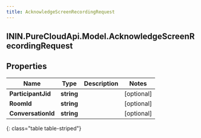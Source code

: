 ```yaml
---
title: AcknowledgeScreenRecordingRequest
---
```

## ININ.PureCloudApi.Model.AcknowledgeScreenRecordingRequest

## Properties

|Name | Type | Description | Notes|
|------------ | ------------- | ------------- | -------------|
| **ParticipantJid** | **string** |  | [optional] |
| **RoomId** | **string** |  | [optional] |
| **ConversationId** | **string** |  | [optional] |
{: class="table table-striped"}


